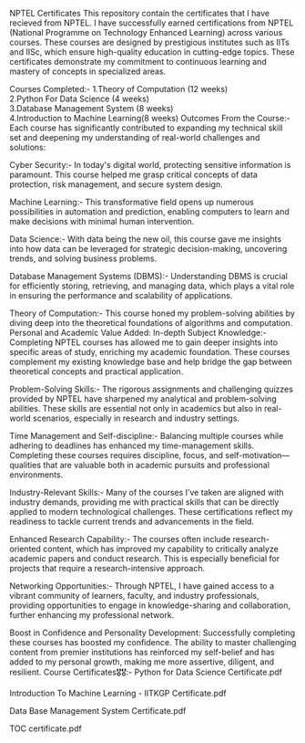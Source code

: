 NPTEL Certificates
This repository contain the certificates that I have recieved from NPTEL. I have successfully earned certifications from NPTEL (National Programme on Technology Enhanced Learning) across various courses. These courses are designed by prestigious institutes such as IITs and IISc, which ensure high-quality education in cutting-edge topics. These certificates demonstrate my commitment to continuous learning and mastery of concepts in specialized areas.

Courses Completed:-
1.Theory of Computation (12 weeks)  
2.Python For Data Science (4 weeks)  
3.Database Management System (8 weeks)  
4.Introduction to Machine Learning(8 weeks) 
Outcomes From the Course:-
 Each course has significantly contributed to expanding my technical skill set and deepening my understanding of real-world challenges and solutions:

 Cyber Security:- In today's digital world, protecting sensitive information is paramount. This course helped me grasp critical concepts of data protection, 
 risk management, and secure system design.

 Machine Learning:- This transformative field opens up numerous possibilities in automation and prediction, enabling computers to learn and make decisions with 
 minimal human intervention.

 Data Science:-  With data being the new oil, this course gave me insights into how data can be leveraged for strategic decision-making, uncovering trends, and 
 solving business problems.

 Database Management Systems (DBMS):- Understanding DBMS is crucial for efficiently storing, retrieving, and managing data, which plays a vital role in ensuring 
 the performance and scalability of applications.

 Theory of Computation:- This course honed my problem-solving abilities by diving deep into the theoretical foundations of algorithms and computation.
Personal and Academic Value Added:
In-depth Subject Knowledge:- Completing NPTEL courses has allowed me to gain deeper insights into specific areas of study, enriching my academic foundation. 
These courses complement my existing knowledge base and help bridge the gap between theoretical concepts and practical application.

Problem-Solving Skills:- The rigorous assignments and challenging quizzes provided by NPTEL have sharpened my analytical and problem-solving abilities. These 
skills are essential not only in academics but also in real-world scenarios, especially in research and industry settings.

Time Management and Self-discipline:- Balancing multiple courses while adhering to deadlines has enhanced my time-management skills. Completing these courses 
requires discipline, focus, and self-motivation—qualities that are valuable both in academic pursuits and professional environments.

Industry-Relevant Skills:- Many of the courses I’ve taken are aligned with industry demands, providing me with practical skills that can be directly applied to 
modern technological challenges. These certifications reflect my readiness to tackle current trends and advancements in the field.

Enhanced Research Capability:- The courses often include research-oriented content, which has improved my capability to critically analyze academic papers and 
conduct research. This is especially beneficial for projects that require a research-intensive approach.

Networking Opportunities:- Through NPTEL, I have gained access to a vibrant community of learners, faculty, and industry professionals, providing opportunities 
to engage in knowledge-sharing and collaboration, further enhancing my professional network.

Boost in Confidence and Personality Development: Successfully completing these courses has boosted my confidence. The ability to master challenging content 
from premier institutions has reinforced my self-belief and has added to my personal growth, making me more assertive, diligent, and resilient.
Course Certificates🎖️🎖️:-
Python for Data Science Certificate.pdf

Introduction To Machine Learning - IITKGP Certificate.pdf

Data Base Management System Certificate.pdf

TOC certificate.pdf
